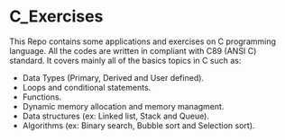 # C_Exercises
 This Repo contains some applications and exercises on C programming language.
 All the codes are written in compliant with C89 (ANSI C) standard.
 It covers mainly all of the basics topics in C such as:
 
 - Data Types (Primary, Derived and User defined).
 - Loops and conditional statements.
 - Functions.
 - Dynamic memory allocation and memory managment.
 - Data structures (ex: Linked list, Stack and Queue).
 - Algorithms (ex: Binary search, Bubble sort and Selection sort).
